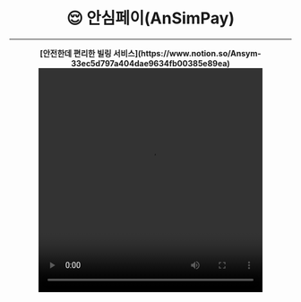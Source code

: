 <h1 align="center">😌 안심페이(AnSimPay) </h1>

---

<p align="center">
 <b>
 [안전한데 편리한 빌링 서비스](https://www.notion.so/Ansym-33ec5d797a404dae9634fb00385e89ea) 
  <b>
<video width="400" height="400" controls>
  <source src="https://velog.velcdn.com/images/urtimeislimited/post/00ce3d39-44ca-430f-9bf6-295591e02343/image.mp4" type="video/mp4">
</video>

</p>


